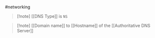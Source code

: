 #networking 
>[!note] [[DNS Type]] is ``NS``

>[!note] [[Domain name]] to [[Hostname]] of the [[Authoritative DNS Server]]